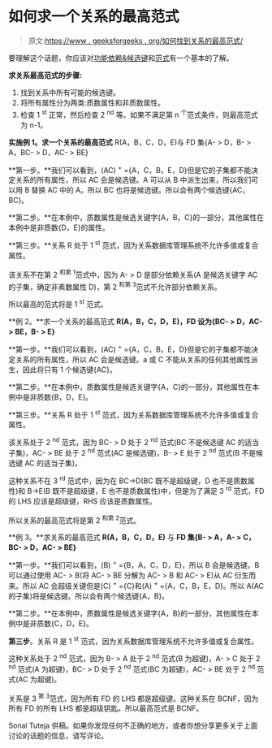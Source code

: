 # 如何求一个关系的最高范式

> 原文:[https://www . geeksforgeeks . org/如何找到关系的最高范式/](https://www.geeksforgeeks.org/how-to-find-the-highest-normal-form-of-a-relation/)

要理解这个话题，你应该对[功能依赖&候选键](https://www.geeksforgeeks.org/finding-attribute-closure-and-candidate-keys-using-functional-dependencies/)和[范式](https://www.geeksforgeeks.org/normal-forms-in-dbms/)有一个基本的了解。

**求关系最高范式的步骤:**

1.  找到关系中所有可能的候选键。
2.  将所有属性分为两类:质数属性和非质数属性。
3.  检查 1 <sup>st</sup> 正常，然后检查 2 <sup>nd</sup> 等。如果不满足第 n <sup>个</sup>范式条件，则最高范式为 n-1。

**实施例 1。求一个关系的最高范式** R(A，B，C，D，E)与 FD 集{A- > D，B- > A，BC- > D，AC- > BE}

**第一步。**我们可以看到，(AC) <sup>+</sup> ={A，C，B，E，D}但是它的子集都不能决定关系的所有属性，所以 AC 会是候选键。A 可以从 B 中派生出来，所以我们可以用 B 替换 AC 中的 A。所以 BC 也将是候选键。所以会有两个候选键{AC，BC}。

**第二步。**在本例中，质数属性是候选关键字{A，B，C}的一部分，其他属性在本例中是非质数{D，E}的属性。

**第三步。**关系 R 处于 1 <sup>st</sup> 范式，因为关系数据库管理系统不允许多值或复合属性。

该关系不在第 2 <sup>和第 1</sup>范式中，因为 A- > D 是部分依赖关系(A 是候选关键字 AC 的子集，确定非素数属性 D)，第 2 <sup>和第 3</sup>范式不允许部分依赖关系。

所以最高的范式将是 1 <sup>st</sup> 范式。

**例 2。**求一个关系的最高范式 **R(A，B，C，D，E)，FD 设为{BC- > D，AC- > BE，B- > E}**

**第一步。**我们可以看到，(AC) <sup>+</sup> ={A，C，B，E，D}但是它的子集都不能决定关系的所有属性，所以 AC 会是候选键。a 或 C 不能从关系的任何其他属性派生，因此将只有 1 个候选键{AC}。

**第二步。**在本例中，质数属性是候选关键字{A，C}的一部分，其他属性在本例中是非质数{B，D，E}。

**第三步。**关系 R 处于 1 <sup>st</sup> 范式，因为关系数据库管理系统不允许多值或复合属性。

该关系处于 2 <sup>nd</sup> 范式，因为 BC- > D 处于 2 <sup>nd</sup> 范式(BC 不是候选键 AC 的适当子集)，AC- > BE 处于 2 <sup>nd</sup> 范式(AC 是候选键)，B- > E 处于 2 <sup>nd</sup> 范式(B 不是候选键 AC 的适当子集)。

这种关系不在 3 <sup>rd</sup> 范式中，因为在 BC->D(BC 既不是超级键，D 也不是质数属性)和 B->E(B 既不是超级键，E 也不是质数属性)中，但是为了满足 3 <sup>rd</sup> 范式，FD 的 LHS 应该是超级键，RHS 应该是质数属性。

所以关系的最高范式将是第 2 <sup>和第 2</sup>范式。

**例 3。**求关系的最高范式 **R(A，B，C，D，E)** 与 **FD 集{B- > A，A- > C，BC- > D，AC- > BE}**

**第一步。**我们可以看到，(B) <sup>+</sup> ={B，A，C，D，E}，所以 B 会是候选键。B 可以通过使用 AC- > B(将 AC- > BE 分解为 AC- > B 和 AC- > E)从 AC 衍生而来。所以 AC 会超级关键但是(C) <sup>+</sup> ={C}和(A) <sup>+</sup> ={A，C，B，E，D}。所以 A(AC 的子集)将是候选键。所以会有两个候选键{A，B}。

**第二步。**在本例中，质数属性是候选关键字{A，B}的一部分，其他属性在本例中是非质数{C，D，E}。

**第三步**。关系 R 是 1 <sup>st</sup> 范式，因为关系数据库管理系统不允许多值或复合属性。

这种关系处于 2 <sup>nd</sup> 范式，因为 B- > A 处于 2 <sup>nd</sup> 范式(B 为超键)，A- > C 处于 2 <sup>nd</sup> 范式(A 为超键)，BC- > D 处于 2 <sup>nd</sup> 范式(BC 为超键)，AC- > BE 处于 2 <sup>nd</sup> 范式(AC 为超键)。

关系是 3 <sup>第 3</sup>范式，因为所有 FD 的 LHS 都是超级键。这种关系在 BCNF，因为所有 FD 的所有 LHS 都是超级钥匙。所以最高范式是 BCNF。

Sonal Tuteja 供稿。如果你发现任何不正确的地方，或者你想分享更多关于上面讨论的话题的信息，请写评论。